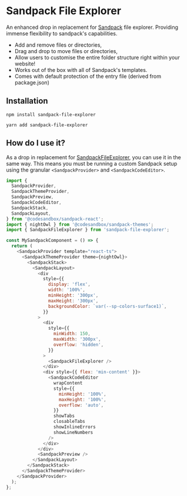 # Sandpack File Explorer

An enhanced drop in replacement for [Sandpack]() file explorer. Providing immense flexibility to sandpack's capabilities.

- Add and remove files or directories,
- Drag and drop to move files or directories,
- Allow users to customise the entire folder structure right within your website!
- Works out of the box with all of Sandpack's templates.
- Comes with default protection of the entry file (derived from package.json)

## Installation

```console
npm install sandpack-file-explorer
```

```console
yarn add sandpack-file-explorer
```

## How do I use it?

As a drop in replacement for [SandpackFileExplorer](), you can use it in the same way.
This means you must be running a custom Sandpack setup using the granular `<SandpackProvider>` and `<SandpackCodeEditor>`.

```js
import {
  SandpackProvider,
  SandpackThemeProvider,
  SandpackPreview,
  SandpackCodeEditor,
  SandpackStack,
  SandpackLayout,
} from '@codesandbox/sandpack-react';
import { nightOwl } from '@codesandbox/sandpack-themes';
import { SandpackFileExplorer } from 'sandpack-file-explorer';

const MySandpackComponent = () => {
  return (
    <SandpackProvider template="react-ts">
      <SandpackThemeProvider theme={nightOwl}>
        <SandpackStack>
          <SandpackLayout>
            <div
              style={{
                display: 'flex',
                width: '100%',
                minHeight: '300px',
                maxHeight: '300px',
                backgroundColor: `var(--sp-colors-surface1)`,
              }}
            >
              <div
                style={{
                  minWidth: 150,
                  maxWidth: '300px',
                  overflow: 'hidden',
                }}
              >
                <SandpackFileExplorer />
              </div>
              <div style={{ flex: 'min-content' }}>
                <SandpackCodeEditor
                  wrapContent
                  style={{
                    minHeight: '100%',
                    maxHeight: '100%',
                    overflow: 'auto',
                  }}
                  showTabs
                  closableTabs
                  showInlineErrors
                  showLineNumbers
                />
              </div>
            </div>
            <SandpackPreview />
          </SandpackLayout>
        </SandpackStack>
      </SandpackThemeProvider>
    </SandpackProvider>
  );
};
```
